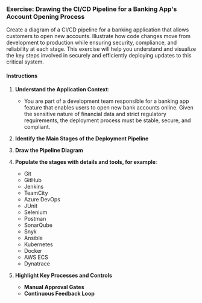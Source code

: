 ### **Exercise: Drawing the CI/CD Pipeline for a Banking App's Account Opening Process**

Create a diagram of a CI/CD pipeline for a banking application that allows customers to open new accounts. Illustrate how code changes move from development to production while ensuring security, compliance, and reliability at each stage. This exercise will help you understand and visualize the key steps involved in securely and efficiently deploying updates to this critical system.

#### **Instructions**

1. **Understand the Application Context**:
   - You are part of a development team responsible for a banking app feature that enables users to open new bank accounts online. Given the sensitive nature of financial data and strict regulatory requirements, the deployment process must be stable, secure, and compliant.

2. **Identify the Main Stages of the Deployment Pipeline**

3. **Draw the Pipeline Diagram**

4. **Populate the stages with details and tools, for example**:
    - Git
    - GitHub
    - Jenkins
    - TeamCity
    - Azure DevOps
    - JUnit
    - Selenium
    - Postman
    - SonarQube
    - Snyk
    - Ansible
    - Kubernetes
    - Docker
    - AWS ECS
    - Dynatrace

6. **Highlight Key Processes and Controls**
   - **Manual Approval Gates**
   - **Continuous Feedback Loop**
